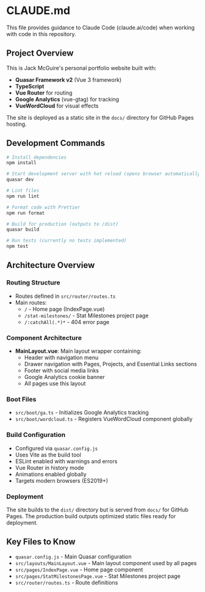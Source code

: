 # CLAUDE.md

This file provides guidance to Claude Code (claude.ai/code) when working with code in this repository.

## Project Overview

This is Jack McGuire's personal portfolio website built with:
- **Quasar Framework v2** (Vue 3 framework)
- **TypeScript** 
- **Vue Router** for routing
- **Google Analytics** (vue-gtag) for tracking
- **VueWordCloud** for visual effects

The site is deployed as a static site in the `docs/` directory for GitHub Pages hosting.

## Development Commands

```bash
# Install dependencies
npm install

# Start development server with hot reload (opens browser automatically)
quasar dev

# Lint files
npm run lint

# Format code with Prettier
npm run format

# Build for production (outputs to /dist)
quasar build

# Run tests (currently no tests implemented)
npm test
```

## Architecture Overview

### Routing Structure
- Routes defined in `src/router/routes.ts`
- Main routes:
  - `/` - Home page (IndexPage.vue)
  - `/stat-milestones/` - Stat Milestones project page
  - `/:catchAll(.*)*` - 404 error page

### Component Architecture
- **MainLayout.vue**: Main layout wrapper containing:
  - Header with navigation menu
  - Drawer navigation with Pages, Projects, and Essential Links sections
  - Footer with social media links
  - Google Analytics cookie banner
  - All pages use this layout

### Boot Files
- `src/boot/ga.ts` - Initializes Google Analytics tracking
- `src/boot/wordcloud.ts` - Registers VueWordCloud component globally

### Build Configuration
- Configured via `quasar.config.js`
- Uses Vite as the build tool
- ESLint enabled with warnings and errors
- Vue Router in history mode
- Animations enabled globally
- Targets modern browsers (ES2019+)

### Deployment
The site builds to the `dist/` directory but is served from `docs/` for GitHub Pages. The production build outputs optimized static files ready for deployment.

## Key Files to Know

- `quasar.config.js` - Main Quasar configuration
- `src/layouts/MainLayout.vue` - Main layout component used by all pages
- `src/pages/IndexPage.vue` - Home page component
- `src/pages/StatMilestonesPage.vue` - Stat Milestones project page
- `src/router/routes.ts` - Route definitions